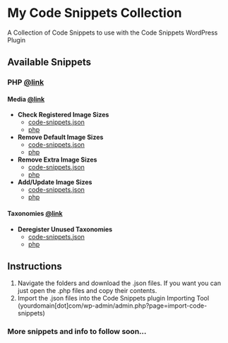 # My Code Snippets Collection
A Collection of Code Snippets to use with the Code Snippets WordPress Plugin

## Available Snippets

### PHP [@link](https://github.com/zeinnicholas/My-Code-Snippets-Collection/tree/master/PHP)

#### Media [@link](https://github.com/zeinnicholas/My-Code-Snippets-Collection/tree/master/PHP/Media)
* **Check Registered Image Sizes** 
  * [code-snippets.json](https://github.com/zeinnicholas/My-Code-Snippets-Collection/blob/master/PHP/Media/media-check-registered-image-sizes.code-snippets.json) 
  * [php](https://github.com/zeinnicholas/My-Code-Snippets-Collection/blob/master/PHP/Media/media-check-registered-image-sizes.code-snippets.php)
* **Remove Default Image Sizes** 
  * [code-snippets.json](https://github.com/zeinnicholas/My-Code-Snippets-Collection/blob/master/PHP/Media/media-remove-default-image-sizes.code-snippets.json) 
  * [php](https://github.com/zeinnicholas/My-Code-Snippets-Collection/blob/master/PHP/Media/media-remove-default-image-sizes.code-snippets.php)
* **Remove Extra Image Sizes** 
  * [code-snippets.json](https://github.com/zeinnicholas/My-Code-Snippets-Collection/blob/master/PHP/Media/media-remove-extra-image-sizes.code-snippets.json) 
  * [php](https://github.com/zeinnicholas/My-Code-Snippets-Collection/blob/master/PHP/Media/media-remove-extra-image-sizes.code-snippets.php)
* **Add/Update Image Sizes** 
  * [code-snippets.json](https://github.com/zeinnicholas/My-Code-Snippets-Collection/blob/master/PHP/Media/media-addupdate-image-sizes.code-snippets.json) 
  * [php](https://github.com/zeinnicholas/My-Code-Snippets-Collection/blob/master/PHP/Media/media-addupdate-image-sizes.code-snippets.php)

#### Taxonomies [@link](https://github.com/zeinnicholas/My-Code-Snippets-Collection/tree/master/PHP/Taxonomies)
* **Deregister Unused Taxonomies** 
  * [code-snippets.json](https://github.com/zeinnicholas/My-Code-Snippets-Collection/blob/master/PHP/Taxonomies/cleanup-deregister-unused-taxonomies.code-snippets.json) 
  * [php](https://github.com/zeinnicholas/My-Code-Snippets-Collection/blob/master/PHP/Taxonomies/cleanup-deregister-unused-taxonomies.code-snippets.php)

## Instructions

1. Navigate the folders and download the .json files. If you want you can just open the .php files and copy their contents.
2. Import the .json files into the Code Snippets plugin Importing Tool (yourdomain[dot]com/wp-admin/admin.php?page=import-code-snippets)

### More snippets and info to follow soon...
